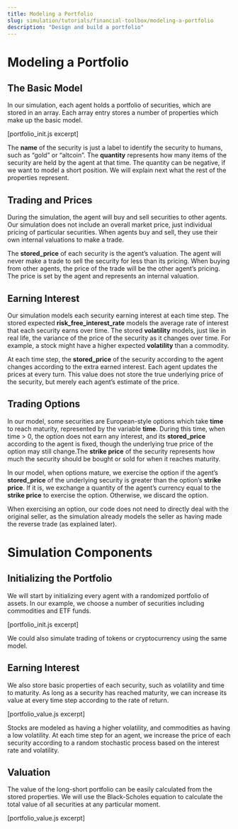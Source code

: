 ```yaml
---
title: Modeling a Portfolio
slug: simulation/tutorials/financial-toolbox/modeling-a-portfolio
description: "Design and build a portfolio"
---
```


# Modeling a Portfolio

## The Basic Model

In our simulation, each agent holds a portfolio of securities, which are stored in an array. Each array entry stores a number of properties which make up the basic model.

[portfolio_init.js excerpt]

The **name** of the security is just a label to identify the security to humans, such as “gold” or “altcoin”. The **quantity** represents how many items of the security are held by the agent at that time. The quantity can be negative, if we want to model a short position. We will explain next what the rest of the properties represent.

## Trading and Prices

During the simulation, the agent will buy and sell securities to other agents. Our simulation does not include an overall market price, just individual pricing of particular securities. When agents buy and sell, they use their own internal valuations to make a trade.

The **stored_price** of each security is the agent’s valuation. The agent will never make a trade to sell the security for less than its pricing. When buying from other agents, the price of the trade will be the other agent’s pricing. The price is set by the agent and represents an internal valuation.

## Earning Interest

Our simulation models each security earning interest at each time step. The stored expected **risk_free_interest_rate** models the average rate of interest that each security earns over time. The stored **volatility** models, just like in real life, the variance of the price of the security as it changes over time. For example, a stock might have a higher expected **volatility** than a commodity.

At each time step, the **stored_price** of the security according to the agent changes according to the extra earned interest. Each agent updates the prices at every turn. This value does not store the true underlying price of the security, but merely each agent’s estimate of the price.

## Trading Options

In our model, some securities are European-style options which take **time** to reach maturity, represented by the variable **time**. During this time, when time > 0, the option does not earn any interest, and its **stored_price** according to the agent is fixed, though the underlying true price of the option may still change.The **strike price** of the security represents how much the security should be bought or sold for when it reaches maturity.

In our model, when options mature, we exercise the option if the agent’s **stored_price** of the underlying security is greater than the option’s **strike price**. If it is, we exchange a quantity of the agent’s currency equal to the **strike price** to exercise the option. Otherwise, we discard the option.

When exercising an option, our code does not need to directly deal with the original seller, as the simulation already models the seller as having made the reverse trade (as explained later).

# Simulation Components

## Initializing the Portfolio

We will start by initializing every agent with a randomized portfolio of assets. In our example, we choose a number of securities including commodities and ETF funds.

[portfolio_init.js excerpt]

We could also simulate trading of tokens or cryptocurrency using the same model.

## Earning Interest

We also store basic properties of each security, such as volatility and time to maturity. As long as a security has reached maturity, we can increase its value at every time step according to the rate of return.

[portfolio_value.js excerpt]

Stocks are modeled as having a higher volatility, and commodities as having a low volatility. At each time step for an agent, we increase the price of each security according to a random stochastic process based on the interest rate and volatility.

## Valuation

The value of the long-short portfolio can be easily calculated from the stored properties. We will use the Black-Scholes equation to calculate the total value of all securities at any particular moment.

[portfolio_value.js excerpt]